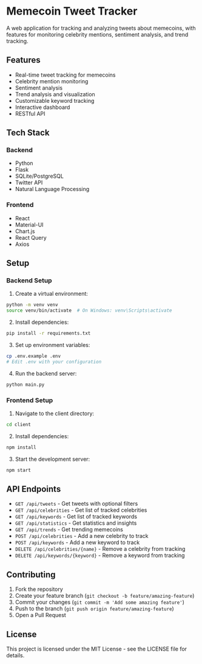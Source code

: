 # Memecoin Tweet Tracker

A web application for tracking and analyzing tweets about memecoins, with features for monitoring celebrity mentions, sentiment analysis, and trend tracking.

## Features

- Real-time tweet tracking for memecoins
- Celebrity mention monitoring
- Sentiment analysis
- Trend analysis and visualization
- Customizable keyword tracking
- Interactive dashboard
- RESTful API

## Tech Stack

### Backend
- Python
- Flask
- SQLite/PostgreSQL
- Twitter API
- Natural Language Processing

### Frontend
- React
- Material-UI
- Chart.js
- React Query
- Axios

## Setup

### Backend Setup

1. Create a virtual environment:
```bash
python -m venv venv
source venv/bin/activate  # On Windows: venv\Scripts\activate
```

2. Install dependencies:
```bash
pip install -r requirements.txt
```

3. Set up environment variables:
```bash
cp .env.example .env
# Edit .env with your configuration
```

4. Run the backend server:
```bash
python main.py
```

### Frontend Setup

1. Navigate to the client directory:
```bash
cd client
```

2. Install dependencies:
```bash
npm install
```

3. Start the development server:
```bash
npm start
```

## API Endpoints

- `GET /api/tweets` - Get tweets with optional filters
- `GET /api/celebrities` - Get list of tracked celebrities
- `GET /api/keywords` - Get list of tracked keywords
- `GET /api/statistics` - Get statistics and insights
- `GET /api/trends` - Get trending memecoins
- `POST /api/celebrities` - Add a new celebrity to track
- `POST /api/keywords` - Add a new keyword to track
- `DELETE /api/celebrities/{name}` - Remove a celebrity from tracking
- `DELETE /api/keywords/{keyword}` - Remove a keyword from tracking

## Contributing

1. Fork the repository
2. Create your feature branch (`git checkout -b feature/amazing-feature`)
3. Commit your changes (`git commit -m 'Add some amazing feature'`)
4. Push to the branch (`git push origin feature/amazing-feature`)
5. Open a Pull Request

## License

This project is licensed under the MIT License - see the LICENSE file for details. 